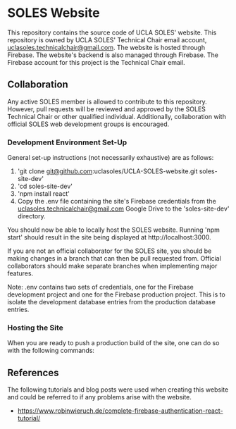 # SOLES Website

This repository contains the source code of UCLA SOLES' website. This repository is owned by UCLA SOLES' Technical Chair email account, uclasoles.technicalchair@gmail.com. The website is hosted through Firebase. The website's backend is also managed through Firebase. The Firebase account for this project is the Technical Chair email.

## Collaboration

Any active SOLES member is allowed to contribute to this repository. However, pull requests will be reviewed and approved by the SOLES Technical Chair or other qualified individual. Additionally, collaboration with official SOLES web development groups is encouraged.

### Development Environment Set-Up

General set-up instructions (not necessarily exhaustive) are as follows:

1. 'git clone git@github.com:uclasoles/UCLA-SOLES-website.git soles-site-dev'
2. 'cd soles-site-dev'
2. 'npm install react'
3. Copy the .env file containing the site's Firebase credentials from the uclasoles.technicalchair@gmail.com Google Drive to the 'soles-site-dev' directory.

You should now be able to locally host the SOLES website. Running 'npm start' should result in the site being displayed at http://localhost:3000. 

If you are not an official collaborator for the SOLES site, you should be making changes in a branch that can then be pull requested from. Official collaborators should make separate branches when implementing major features.

Note: .env contains two sets of credentials, one for the Firebase development project and one for the Firebase production project. This is to isolate the development database entries from the production database entries.

### Hosting the Site

When you are ready to push a production build of the site, one can do so with the following commands:


## References

The following tutorials and blog posts were used when creating this website and could be referred to if any problems arise with the website.

- https://www.robinwieruch.de/complete-firebase-authentication-react-tutorial/

